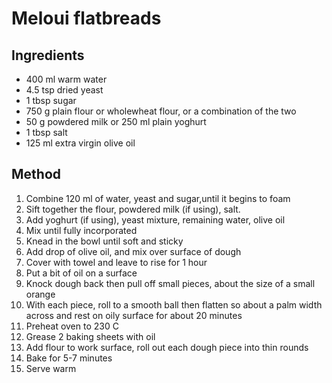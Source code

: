 # Meloui flatbreads 

## Ingredients

* 400 ml warm water
* 4.5 tsp dried yeast
* 1 tbsp sugar
* 750 g plain flour or wholewheat flour, or a combination of the two
* 50 g powdered milk or 250 ml plain yoghurt
* 1 tbsp salt
* 125 ml extra virgin olive oil

## Method

1. Combine 120 ml of water, yeast and sugar,until it begins to foam
2. Sift together the flour, powdered milk (if using), salt.
3. Add yoghurt (if using), yeast mixture, remaining water, olive oil
4. Mix until fully incorporated
5. Knead in the bowl until soft and sticky
6. Add drop of olive oil, and mix over surface of dough
7. Cover with towel and leave to rise for 1 hour
8. Put a bit of oil on a surface 
9. Knock dough back then pull off small pieces, about the size of a small orange
10. With each piece, roll to a smooth ball then flatten so about a palm width across and rest on oily surface for about 20 minutes 
11. Preheat oven to 230 C
12. Grease 2 baking sheets with oil
13. Add flour to work surface, roll out each dough piece into thin rounds
14. Bake for 5-7 minutes
15. Serve warm
